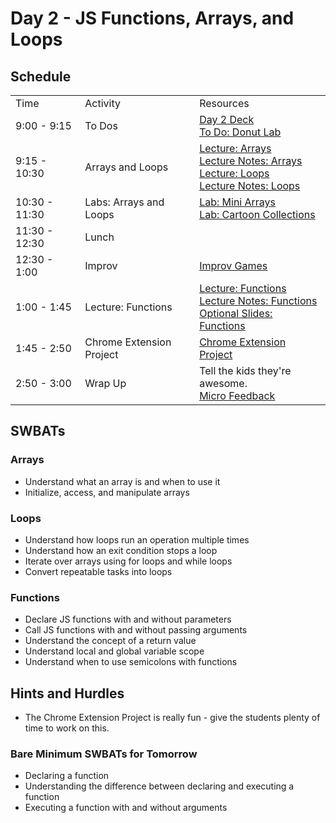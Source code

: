 # Day 2 - JS Functions, Arrays, and Loops

## Schedule

<table>
    <tr>
        <td>Time</td>
        <td>Activity</td>
        <td>Resources</td>
    </tr>
    <tr>
        <td>9:00 - 9:15</td>
        <td> To Dos</td>
        <td>
        <a href="https://docs.google.com/presentation/d/1EEdJuHPJBXX_isPQqWB-Rg4V7Cp4C0oWHpQmNQfQdUY/edit">Day 2 Deck</a></br>
        <a href="https://github.com/learn-co-curriculum/js-donut-lab">To Do: Donut Lab</a>
        <br>
        </td>
    </tr>
    <tr>
        <td>9:15 - 10:30</td>
        <td>Arrays and Loops</td>
        <td> 
          <a href="lectures/arrays/LECTURE.md">Lecture: Arrays</a></br>
          <a href="lectures/arrays/">Lecture Notes: Arrays</a></br>
          <a href="lectures/loops/LECTURE.md">Lecture: Loops</a></br>
          <a href="lectures/loops/">Lecture Notes: Loops</a></br>
        </td>
    </tr>
    <tr>
        <td>10:30 - 11:30</td>
        <td>Labs: Arrays and Loops</td>
        <td> 
            <a href="https://github.com/learn-co-curriculum/hs-js-arrays-mini-lab">Lab: Mini Arrays</a></br>
            <a href="https://github.com/learn-co-curriculum/hs-js-cartoon-collections">Lab: Cartoon Collections</a></br>
        </td>
    </tr>
    <tr>
      <td>11:30 - 12:30</td>
      <td>Lunch</td>
      <td></td>
    </tr>
    <tr>
      <td>12:30 - 1:00</td>
      <td>Improv</td>
      <td> <a href="https://github.com/learn-co-curriculum/tf-improv-games">Improv Games</a></td>
    </tr>
    <tr>
      <td>1:00 - 1:45</td>
      <td>Lecture: Functions</td>
      <td> 
        <a href="lectures/functions/LECTURE.md">Lecture: Functions</a></br>
        <a href="lectures/functions">Lecture Notes: Functions</a></br>
        <a href="https://docs.google.com/presentation/d/1yoZyfQbvEfw53Pp03Bd_ziY8-Ai0jqCeQ0NKy4EAce8">Optional Slides: Functions</a></br>        
      </td>
    </tr>
    <tr>
      <td>1:45 - 2:50</td>
      <td>Chrome Extension Project</td>
      <td> 
        <a href="https://github.com/learn-co-curriculum/hs-chrome-extension-tutorial">Chrome Extension Project</a>
      </td>
    </tr>
    <tr>
        <td>2:50 - 3:00</td>
        <td> Wrap Up</td>
        <td> 
            Tell the kids they're awesome.
            <br>
            <a href="https://github.com/learn-co-curriculum/hs-post-class-survey">Micro Feedback</a>
        </td>
    </tr>

</table>

## SWBATs

### Arrays

+ Understand what an array is and when to use it
+ Initialize, access, and manipulate arrays

### Loops

+ Understand how loops run an operation multiple times
+ Understand how an exit condition stops a loop
+ Iterate over arrays using for loops and while loops
+ Convert repeatable tasks into loops

### Functions

+ Declare JS functions with and without parameters
+ Call JS functions with and without passing arguments
+ Understand the concept of a return value
+ Understand local and global variable scope
+ Understand when to use semicolons with functions

## Hints and Hurdles
+ The Chrome Extension Project is really fun - give the students plenty of time to work on this. 

### Bare Minimum SWBATs for Tomorrow
+ Declaring a function
+ Understanding the difference between declaring and executing a function
+ Executing a function with and without arguments
